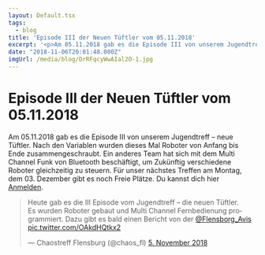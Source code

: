 ```yaml
---
layout: Default.tsx
tags:
  - blog
title: 'Episode III der Neuen Tüftler vom 05.11.2018'
excerpt: '<p>Am 05.11.2018 gab es die Episode III von unserem Jugendtreff&nbsp;&#8211;&nbsp;neue Tüftler. Nach den Variablen wurden dieses&nbsp;Mal&nbsp;Roboter von Anfang bis Ende zusammengeschraubt. Ein anderes Team hat sich mit dem Multi Channel <a href="https://chaostreff-flensburg.de/2018/episode-iii-der-neuen-tueftler-vom-05-11-2018/" class="more-link">[&hellip;]</a></p>'
date: "2018-11-06T20:01:48.000Z"
imgUrl: /media/blog/DrRFqcyWwAIal2O-1.jpg
---
```

# Episode III der Neuen Tüftler vom 05.11.2018

<p>Am 05.11.2018 gab es die Episode III von unserem Jugendtreff<span class="hiddenGrammarError">&nbsp;&#8211;&nbsp;</span>neue Tüftler. Nach den Variablen wurden dieses&nbsp;Mal&nbsp;Roboter von Anfang bis Ende zusammengeschraubt. Ein anderes Team hat sich mit dem Multi Channel Funk von Bluetooth&nbsp;beschäftigt, um&nbsp;Zukünftig verschiedene Roboter gleichzeitig zu steuern. Für unser nächstes Treffen am Montag, dem 03. Dezember gibt es noch Freie Plätze. Du kannst dich hier <a href="https://chaostreff-flensburg.de/events/jugendtreff-neue-tueftler/">Anmelden</a>.&nbsp;</p>
<blockquote class="twitter-tweet" data-lang="de">
<p dir="ltr" lang="de">Heute gab es die III Episode vom Jugendtreff &#8211; die neuen Tüftler.<br />
Es wurden Roboter gebaut und Multi Channel Fernbedienung programmiert. Dazu gibt es bald einen Bericht von der <a href="https://twitter.com/Flensborg_Avis?ref_src=twsrc%5Etfw">@Flensborg_Avis</a> <a href="https://t.co/OAkdHQtkx2">pic.twitter.com/OAkdHQtkx2</a></p>
<p>— Chaostreff Flensburg (@chaos_fl) <a href="https://twitter.com/chaos_fl/status/1059548432229171200?ref_src=twsrc%5Etfw">5. November 2018</a></p></blockquote>
<p><script async="" src="/media/blog/uploads/widgets.js" charset="utf-8"></script></p>

